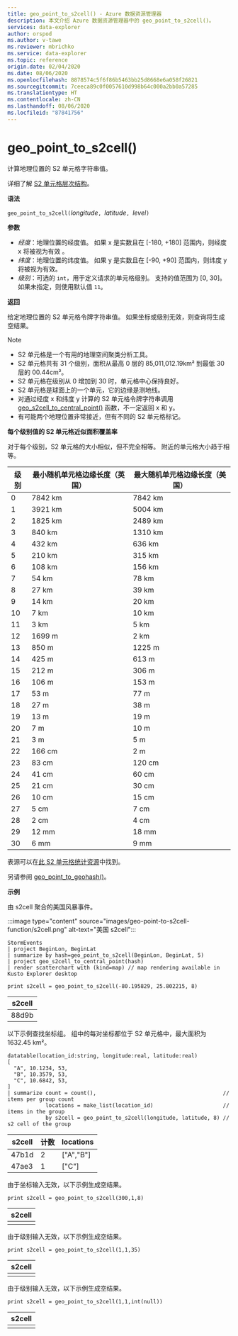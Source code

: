 ```yaml
---
title: geo_point_to_s2cell() - Azure 数据资源管理器
description: 本文介绍 Azure 数据资源管理器中的 geo_point_to_s2cell()。
services: data-explorer
author: orspod
ms.author: v-tawe
ms.reviewer: mbrichko
ms.service: data-explorer
ms.topic: reference
origin.date: 02/04/2020
ms.date: 08/06/2020
ms.openlocfilehash: 8878574c5f6f86b5463bb25d8668e6a058f26821
ms.sourcegitcommit: 7ceeca89c0f0057610d998b64c000a2bb0a57285
ms.translationtype: HT
ms.contentlocale: zh-CN
ms.lasthandoff: 08/06/2020
ms.locfileid: "87841756"
---
```

# <a name="geo_point_to_s2cell"></a>geo_point_to_s2cell()

计算地理位置的 S2 单元格字符串值。

详细了解 [S2 单元格层次结构](https://s2geometry.io/devguide/s2cell_hierarchy)。

**语法**

`geo_point_to_s2cell(`*longitude*`, `*latitude*`, `*level*`)`

**参数**

* *经度*：地理位置的经度值。 如果 x 是实数且在 [-180, +180] 范围内，则经度 x 将被视为有效  。 
* *纬度*：地理位置的纬度值。 如果 y 是实数且在 [-90, +90] 范围内，则纬度 y 将被视为有效。 
* *级别*：可选的 `int`，用于定义请求的单元格级别。 支持的值范围为 [0, 30]。 如果未指定，则使用默认值 `11`。

**返回**

给定地理位置的 S2 单元格令牌字符串值。 如果坐标或级别无效，则查询将生成空结果。

> [!NOTE]
>
> * S2 单元格是一个有用的地理空间聚类分析工具。
> * S2 单元格共有 31 个级别，面积从最高 0 层的 85,011,012.19km² 到最低 30 层的 00.44cm²。
> * S2 单元格在级别从 0 增加到 30 时，单元格中心保持良好。
> * S2 单元格是球面上的一个单元，它的边缘是测地线。
> * 对通过经度 x 和纬度 y 计算的 S2 单元格令牌字符串调用 [geo_s2cell_to_central_point()](geo-s2cell-to-central-point-function.md) 函数，不一定返回 x 和 y。
> * 有可能两个地理位置非常接近，但有不同的 S2 单元格标记。

**每个级别值的 S2 单元格近似面积覆盖率**

对于每个级别，S2 单元格的大小相似，但不完全相等。 附近的单元格大小趋于相等。

|级别|最小随机单元格边缘长度（英国）|最大随机单元格边缘长度（美国）|
|--|--|--|
|0|7842 km|7842 km|
|1|3921 km|5004 km|
|2|1825 km|2489 km|
|3|840 km|1310 km|
|4|432 km|636 km|
|5|210 km|315 km|
|6|108 km|156 km|
|7|54 km|78 km|
|8|27 km|39 km|
|9|14 km|20 km|
|10|7 km|10 km|
|11|3 km|5 km|
|12|1699 m|2 km|
|13|850 m|1225 m|
|14|425 m|613 m|
|15|212 m|306 m|
|16|106 m|153 m|
|17|53 m|77 m|
|18|27 m|38 m|
|19|13 m|19 m|
|20|7 m|10 m|
|21|3 m|5 m|
|22|166 cm|2 m|
|23|83 cm|120 cm|
|24|41 cm|60 cm|
|25|21 cm|30 cm|
|26|10 cm|15 cm|
|27|5 cm|7 cm|
|28|2 cm|4 cm|
|29|12 mm|18 mm|
|30|6 mm|9 mm|

表源可以在[此 S2 单元格统计资源](https://s2geometry.io/resources/s2cell_statistics)中找到。

另请参阅 [geo_point_to_geohash()](geo-point-to-geohash-function.md)。

**示例**

由 s2cell 聚合的美国风暴事件。

:::image type="content" source="images/geo-point-to-s2cell-function/s2cell.png" alt-text="美国 s2cell":::

<!-- csl: https://help.kusto.chinacloudapi.cn/Samples -->
```kusto
StormEvents
| project BeginLon, BeginLat
| summarize by hash=geo_point_to_s2cell(BeginLon, BeginLat, 5)
| project geo_s2cell_to_central_point(hash)
| render scatterchart with (kind=map) // map rendering available in Kusto Explorer desktop
```

<!-- csl: https://help.kusto.chinacloudapi.cn/Samples -->
```kusto
print s2cell = geo_point_to_s2cell(-80.195829, 25.802215, 8)
```

| s2cell |
|--------|
| 88d9b  |

以下示例查找坐标组。 组中的每对坐标都位于 S2 单元格中，最大面积为 1632.45 km²。

<!-- csl: https://help.kusto.chinacloudapi.cn/Samples -->
```kusto
datatable(location_id:string, longitude:real, latitude:real)
[
  "A", 10.1234, 53,
  "B", 10.3579, 53,
  "C", 10.6842, 53,
]
| summarize count = count(),                                        // items per group count
            locations = make_list(location_id)                      // items in the group
            by s2cell = geo_point_to_s2cell(longitude, latitude, 8) // s2 cell of the group
```

| s2cell | 计数 | locations |
|--------|-------|-----------|
| 47b1d  | 2     | ["A","B"] |
| 47ae3  | 1     | ["C"]     |

由于坐标输入无效，以下示例生成空结果。

<!-- csl: https://help.kusto.chinacloudapi.cn/Samples -->
```kusto
print s2cell = geo_point_to_s2cell(300,1,8)
```

| s2cell |
|--------|
|        |

由于级别输入无效，以下示例生成空结果。

<!-- csl: https://help.kusto.chinacloudapi.cn/Samples -->
```kusto
print s2cell = geo_point_to_s2cell(1,1,35)
```

| s2cell |
|--------|
|        |

由于级别输入无效，以下示例生成空结果。

<!-- csl: https://help.kusto.chinacloudapi.cn/Samples -->
```kusto
print s2cell = geo_point_to_s2cell(1,1,int(null))
```

| s2cell |
|--------|
|        |
